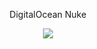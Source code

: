 <p style="text-align: center;"> DigitalOcean Nuke</p>
<div style="text-align:center"><img src="https://media.giphy.com/media/uSHMDTUL7lKso/giphy.gif" /></div>
